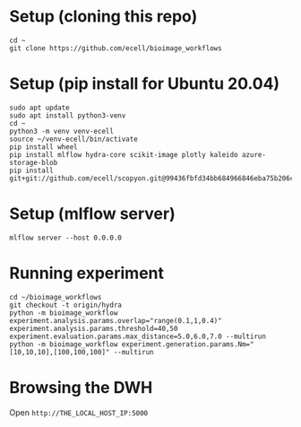 # Setup (cloning this repo)
```
cd ~
git clone https://github.com/ecell/bioimage_workflows
```

# Setup (pip install for Ubuntu 20.04)
```
sudo apt update
sudo apt install python3-venv
cd ~
python3 -m venv venv-ecell
source ~/venv-ecell/bin/activate
pip install wheel
pip install mlflow hydra-core scikit-image plotly kaleido azure-storage-blob
pip install git+git://github.com/ecell/scopyon.git@99436fbfd34bb684966846eba75b206c2806f69c
```

# Setup (mlflow server)
```
mlflow server --host 0.0.0.0
```

# Running experiment
```
cd ~/bioimage_workflows
git checkout -t origin/hydra
python -m bioimage_workflow experiment.analysis.params.overlap="range(0.1,1,0.4)" experiment.analysis.params.threshold=40,50 experiment.evaluation.params.max_distance=5.0,6.0,7.0 --multirun
python -m bioimage_workflow experiment.generation.params.Nm="[10,10,10],[100,100,100]" --multirun
```

# Browsing the DWH
Open `http://THE_LOCAL_HOST_IP:5000`
